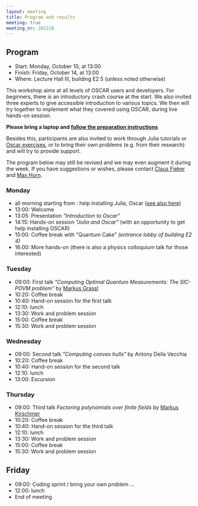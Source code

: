 ```yaml
---
layout: meeting
title: Program and results
meeting: true
meeting_nr: 202210
---
```


## Program
* Start: Monday, October 10, at 13:00
* Finish: Friday, October 14, at 13:00
* Where: Lecture Hall III, building E2 5 (unless noted otherwise)

This workshop aims at all levels of OSCAR users and developers.
For beginners, there is an introductory crash course at the start.
We also invited three experts to give accessible introduction to
various topics. We then will try together to implement what they covered
using OSCAR, during live hands-on session. 

**Please bring a laptop and [follow the preparation instructions](../prepare)**

Besides this, participants are also invited to work through Julia tutorials
or [Oscar exercises](https://oscar.computeralgebra.de/meetings/2021-09/exercises/),
or to bring their own problems (e.g. from their research) and will try to
provide support.


The program below may still be revised and we may even augment it during the
week. If you have suggestions or wishes, please contact [Claus Fieker](mailto:fieker@mathematik.uni-kl.de)
and [Max Horn](mailto:horn@mathematik.uni-kl.de).


### Monday

- all morning starting from : help installing Julia, Oscar ([see also here](../prepare))
- 13:00: Welcome
- 13:05: Presentation *"Introduction to Oscar"*
- 14:15: Hands-on session *"Julia and Oscar"* (with an opportunity to get help installing OSCAR)
- 15:00: Coffee break with "Quantum Cake" *(entrance lobby of building E2 4)*
- 16:00: More hands-on
    (there is also a physics colloquium talk for those interested)

### Tuesday

- 09:00: First talk *"Computing Optimal Quantum Measurements: The SIC-POVM problem"* by [Markus Grassl](http://www.markus-grassl.de)
- 10:20: Coffee break
- 10:40: Hand-on session for the first talk
- 12:10: lunch
- 13:30: Work and problem session
- 15:00: Coffee break
- 15:30: Work and problem session

### Wednesday

- 09:00: Second talk *"Computing convex hulls"* by Antony Della Vecchia
- 10:20: Coffee break
- 10:40: Hand-on session for the second talk
- 12:10: lunch
- 13:00: Excursion

### Thursday

- 09:00: Third talk *Factoring polynomials over finite fields* by [Markus Kirschmer](https://www.math.rwth-aachen.de/~Markus.Kirschmer/)
- 10:20: Coffee break
- 10:40: Hand-on session for the third talk
- 12:10: lunch
- 13:30: Work and problem session
- 15:00: Coffee break
- 15:30: Work and problem session

## Friday

- 09:00: Coding sprint / bring your own problem ...
- 12:00: lunch
- End of meeting
